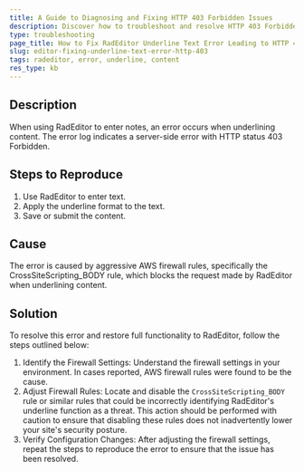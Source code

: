 ```yaml
---
title: A Guide to Diagnosing and Fixing HTTP 403 Forbidden Issues
description: Discover how to troubleshoot and resolve HTTP 403 Forbidden errors triggered by underlining text in RadEditor, often caused by stringent firewall rules.
type: troubleshooting
page_title: How to Fix RadEditor Underline Text Error Leading to HTTP 403 Forbidden
slug: editor-fixing-underline-text-error-http-403
tags: radeditor, error, underline, content
res_type: kb
---
```

## Description
When using RadEditor to enter notes, an error occurs when underlining content. The error log indicates a server-side error with HTTP status 403 Forbidden. 

## Steps to Reproduce
1. Use RadEditor to enter text.
2. Apply the underline format to the text.
3. Save or submit the content.

## Cause
The error is caused by aggressive AWS firewall rules, specifically the CrossSiteScripting_BODY rule, which blocks the request made by RadEditor when underlining content.

## Solution
To resolve this error and restore full functionality to RadEditor, follow the steps outlined below:

1. Identify the Firewall Settings: Understand the firewall settings in your environment. In cases reported, AWS firewall rules were found to be the cause.
2. Adjust Firewall Rules: Locate and disable the `CrossSiteScripting_BODY` rule or similar rules that could be incorrectly identifying RadEditor's underline function as a threat. This action should be performed with caution to ensure that disabling these rules does not inadvertently lower your site's security posture.
3. Verify Configuration Changes: After adjusting the firewall settings, repeat the steps to reproduce the error to ensure that the issue has been resolved.

  


